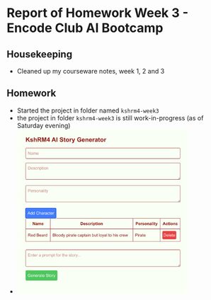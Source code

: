 # Report of Homework Week 3 - Encode Club AI Bootcamp
## Housekeeping
- Cleaned up my courseware notes, week 1, 2 and 3
## Homework
- Started the project in folder named `kshrm4-week3`
- the project in folder `kshrm4-week3` is still work-in-progress (as of Saturday evening)
- <img src="./images/20250322-WiP.png" width="80%" height="80%">
